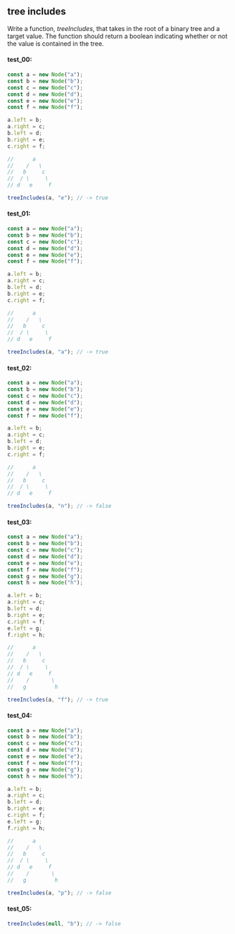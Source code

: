 ## tree includes

Write a function, _treeIncludes_, that takes in the root of a binary tree and a target value. The
function should return a boolean indicating whether or not the value is contained in the tree.

#### test_00:

```js
const a = new Node("a");
const b = new Node("b");
const c = new Node("c");
const d = new Node("d");
const e = new Node("e");
const f = new Node("f");

a.left = b;
a.right = c;
b.left = d;
b.right = e;
c.right = f;

//      a
//    /   \
//   b     c
//  / \     \
// d   e     f

treeIncludes(a, "e"); // -> true
```

#### test_01:

```js
const a = new Node("a");
const b = new Node("b");
const c = new Node("c");
const d = new Node("d");
const e = new Node("e");
const f = new Node("f");

a.left = b;
a.right = c;
b.left = d;
b.right = e;
c.right = f;

//      a
//    /   \
//   b     c
//  / \     \
// d   e     f

treeIncludes(a, "a"); // -> true
```

#### test_02:

```js
const a = new Node("a");
const b = new Node("b");
const c = new Node("c");
const d = new Node("d");
const e = new Node("e");
const f = new Node("f");

a.left = b;
a.right = c;
b.left = d;
b.right = e;
c.right = f;

//      a
//    /   \
//   b     c
//  / \     \
// d   e     f

treeIncludes(a, "n"); // -> false
```

#### test_03:

```js
const a = new Node("a");
const b = new Node("b");
const c = new Node("c");
const d = new Node("d");
const e = new Node("e");
const f = new Node("f");
const g = new Node("g");
const h = new Node("h");

a.left = b;
a.right = c;
b.left = d;
b.right = e;
c.right = f;
e.left = g;
f.right = h;

//      a
//    /   \
//   b     c
//  / \     \
// d   e     f
//    /       \
//   g         h

treeIncludes(a, "f"); // -> true
```

#### test_04:

```js
const a = new Node("a");
const b = new Node("b");
const c = new Node("c");
const d = new Node("d");
const e = new Node("e");
const f = new Node("f");
const g = new Node("g");
const h = new Node("h");

a.left = b;
a.right = c;
b.left = d;
b.right = e;
c.right = f;
e.left = g;
f.right = h;

//      a
//    /   \
//   b     c
//  / \     \
// d   e     f
//    /       \
//   g         h

treeIncludes(a, "p"); // -> false
```

#### test_05:

```js
treeIncludes(null, "b"); // -> false
```
